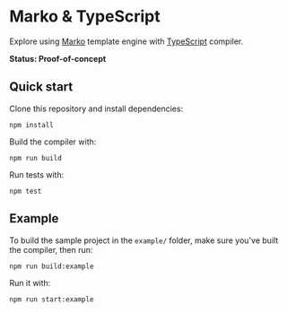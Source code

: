 # Marko & TypeScript

Explore using [Marko](http://markojs.com/) template engine with [TypeScript](https://www.typescriptlang.org/) compiler.

**Status: Proof-of-concept**

## Quick start

Clone this repository and install dependencies:

```
npm install
```

Build the compiler with:

```
npm run build
```

Run tests with:

```
npm test
```

## Example

To build the sample project in the `example/` folder, make sure you've built the compiler, then run:

```
npm run build:example
```

Run it with:

```
npm run start:example
```
